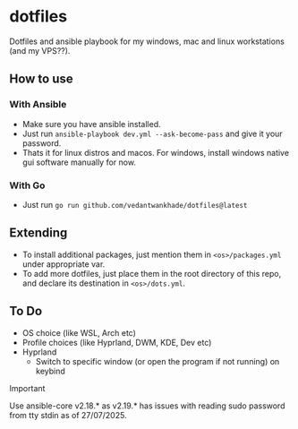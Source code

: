 # dotfiles
Dotfiles and ansible playbook for my windows, mac and linux workstations (and my VPS??).

## How to use
### With Ansible
- Make sure you have ansible installed.
- Just run `ansible-playbook dev.yml --ask-become-pass` and give it your password.
- Thats it for linux distros and macos. For windows, install windows native gui software manually for now.
### With Go
- Just run `go run github.com/vedantwankhade/dotfiles@latest`

## Extending
- To install additional packages, just mention them in `<os>/packages.yml` under appropriate var.
- To add more dotfiles, just place them in the root directory of this repo, and declare its destination in `<os>/dots.yml`.

## To Do
- OS choice (like WSL, Arch etc)
- Profile choices (like Hyprland, DWM, KDE, Dev etc)
- Hyprland
  - Switch to specific window (or open the program if not running) on keybind

> [!IMPORTANT]  
> Use ansible-core v2.18.* as v2.19.* has issues with reading sudo password from tty stdin as of 27/07/2025.